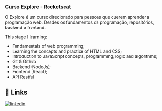 ### Curso Explore - Rocketseat

O Explore é um curso direcionado para pessoas que querem aprender a programação web. Desdes os fundamentos da programação, repositórios, backend e frontend.

This stage I learning:

- Fundamentals of web programming;
- Learning the concepts and practice of HTML and CSS;
- Introduction to JavaScript concepts, programming, logic and algorithms;
- Git & Github
- Backend (NodeJs);
- Frontend (React);
- API Restful

## 🔗 Links
[![linkedin](https://img.shields.io/badge/linkedin-0A66C2?style=for-the-badge&logo=linkedin&logoColor=white)](https://www.linkedin.com/in/susana-leal-dias-ribeiro/)

